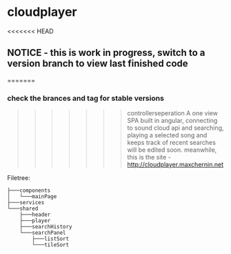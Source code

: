 # cloudplayer
<<<<<<< HEAD
## NOTICE - this is work in progress, switch to a version branch to view last finished code
=======
### check the brances and tag for stable versions
>>>>>>> controllerseperation
A one view SPA built in angular, connecting to sound cloud api and searching, playing a selected song and keeps track of recent searches
will be edited soon.
meanwhile, this is the site - http://cloudplayer.maxchernin.net

Filetree:
```
├───components
│   └───mainPage
├───services
└───shared
    ├───header
    ├───player
    ├───searchHistory
    └───searchPanel
        ├───listSort
        └───tileSort
```
